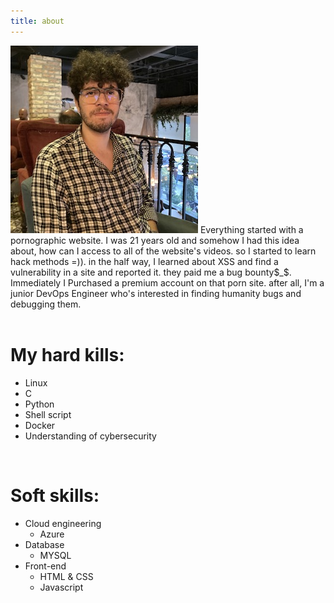 ```yaml
---
title: about
---
```

![Xai](/images/Xai.jpeg)
Everything started with a pornographic website. I was 21 years old and somehow I had this idea about, how can I access to all of the website's videos. so I started to learn hack methods =)). in the half way, I learned about XSS and find a vulnerability in a site and reported it. they paid me a bug bounty$_$. Immediately I Purchased a premium account on that porn site. after all, I'm a junior DevOps Engineer who's interested in finding humanity bugs and debugging them.
</br>
</br>


# My hard kills:
* Linux
* C
* Python
* Shell script
* Docker
* Understanding of cybersecurity
</br>

# Soft skills:
* Cloud engineering
   * Azure
* Database
   * MYSQL
* Front-end
   * HTML & CSS
   * Javascript


